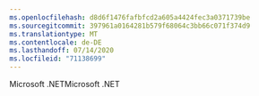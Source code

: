 ```yaml
---
ms.openlocfilehash: d8d6f1476fafbfcd2a605a4424fec3a0371739be
ms.sourcegitcommit: 397961a0164281b579f68064c3bb66c071f374d9
ms.translationtype: MT
ms.contentlocale: de-DE
ms.lasthandoff: 07/14/2020
ms.locfileid: "71138699"
---
```

<span data-ttu-id="3b6fc-101">Microsoft .NET</span><span class="sxs-lookup"><span data-stu-id="3b6fc-101">Microsoft .NET</span></span>